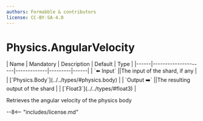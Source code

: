 ```yaml
---
authors: Formabble & contributors
license: CC-BY-SA-4.0
---
```



# Physics.AngularVelocity

<div class="sh-parameters" markdown="1">
| Name | Mandatory | Description | Default | Type |
|------|---------------------|-------------|---------|------|
| `⬅️ Input` ||The input of the shard, if any | | [`Physics.Body`](../../types/#physics.body) |
| `Output ➡️` ||The resulting output of the shard | | [`Float3`](../../types/#float3) |

</div>

Retrieves the angular velocity of the physics body

--8<-- "includes/license.md"

